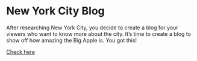 # New York City Blog

After researching New York City, you decide to create a blog for your viewers who want to know more about the city. It’s time to create a blog to show off how amazing the Big Apple is. You got this!

[Check here](https://yarovit-developer.github.io/codecademy-projects/html-css/3-new-york-city-blog/index.html)
